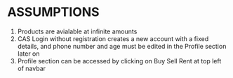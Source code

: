 # ASSUMPTIONS
1. Products are avialable at infinite amounts
2. CAS Login without registration creates a new account with a fixed details, and phone number and age must be edited in the Profile section later on
3. Profile section can be accessed by clicking on Buy Sell Rent at top left of navbar
